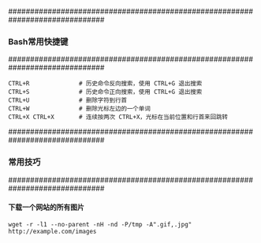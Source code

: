 ##############################################################################
### Bash常用快捷键
##############################################################################

```
CTRL+R              # 历史命令反向搜索，使用 CTRL+G 退出搜索
CTRL+S              # 历史命令正向搜索，使用 CTRL+G 退出搜索
CTRL+U              # 删除字符到行首
CTRL+W              # 删除光标左边的一个单词
CTRL+X CTRL+X       # 连续按两次 CTRL+X，光标在当前位置和行首来回跳转
```

##############################################################################
### 常用技巧
##############################################################################

#### 下载一个网站的所有图片
```
wget -r -l1 --no-parent -nH -nd -P/tmp -A".gif,.jpg" http://example.com/images

```

